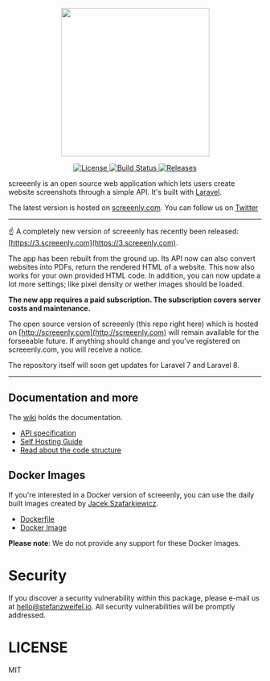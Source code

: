 <p align="center"><img width="295" src="https://raw.githubusercontent.com/stefanzweifel/screeenly/master/readme-image.png" alt=""></p>

<p align="center">
<a href="https://github.com/stefanzweifel/screeenly/blob/master/LICENSE" title="License">
    <img src="https://img.shields.io/badge/license-MIT-brightgreen.svg?style=flat-square" alt="License">
</a>
<a href="https://travis-ci.org/stefanzweifel/screeenly" title="Build Status">
    <img src="https://travis-ci.org/stefanzweifel/screeenly.svg?branch=master" alt="Build Status">
</a>
<a href="https://github.com/stefanzweifel/screeenly/releases" title="Releases">
    <img src="https://img.shields.io/github/release/stefanzweifel/screeenly.svg?style=flat-square" alt="Releases">
</a>
</p>

screeenly is an open source web application which lets users create website screenshots through a simple API.
It's built with [Laravel](http://laravel.com).

The latest version is hosted on [screeenly.com](http://screeenly.com). You can follow us on [Twitter](https://twitter.com/screeenly)

---

☝️ A completely new version of screeenly has recently been released: [https://3.screeenly.com](https://3.screeenly.com).

The app has been rebuilt from the ground up. Its API now can also convert websites into PDFs, return the rendered HTML of a website. This now also works for your own provided HTML code. 
In addition, you can now update a lot more settings; like pixel density or wether images should be loaded.

**The new app requires a paid subscription. The subscription covers server costs and maintenance.**

The open source version of screeenly (this repo right here) which is hosted on [http://screeenly.com](http://screeenly.com) will remain available for the forseeable future. If anything should change and you've registered on screeenly.com, you will receive a notice. 

The repository itself will soon get updates for Laravel 7 and Laravel 8.

---




## Documentation and more

The [wiki](https://github.com/stefanzweifel/screeenly/wiki) holds the documentation.

- [API specification](https://github.com/stefanzweifel/screeenly/wiki/Use-the-API)
- [Self Hosting Guide](https://github.com/stefanzweifel/screeenly/wiki/Requirements-and-Install)
- [Read about the code structure](https://github.com/stefanzweifel/screeenly/wiki/Read-the-Code)

## Docker Images

If you're interested in a Docker version of screeenly, you can use the daily built images created by [Jacek Szafarkiewicz](https://github.com/hadogenes).

- [Dockerfile](https://gitlab.com/_hadogenes_/docker/screeenly)
- [Docker Image](https://hub.docker.com/r/hadogenes/screeenly)

**Please note**: We do not provide any support for these Docker Images.

# Security

If you discover a security vulnerability within this package, please e-mail us at hello@stefanzweifel.io. All security vulnerabilities will be promptly addressed.

# LICENSE

MIT
